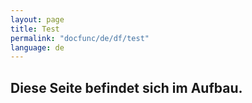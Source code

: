 ```yaml
---
layout: page
title: Test
permalink: "docfunc/de/df/test"
language: de
---
```


## Diese Seite befindet sich im Aufbau. 